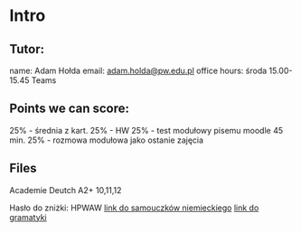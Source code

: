 # Intro

## Tutor:
name: Adam Hołda
email: adam.holda@pw.edu.pl
office hours: środa 15.00-15.45 Teams

## Points we can score:
25% - średnia z kart.
25% - HW
25% - test modułowy pisemu moodle 45 min.
25% - rozmowa modułowa jako ostanie zajęcia

## Files
Academie Deutch A2+
10,11,12

Hasło do zniżki: HPWAW
[link do samouczków niemieckiego](https://learngerman.dw.com/pl/nicos-weg/c-50080643)
[link do gramatyki](https://nauka-niemieckiego.net/gramatyka/)